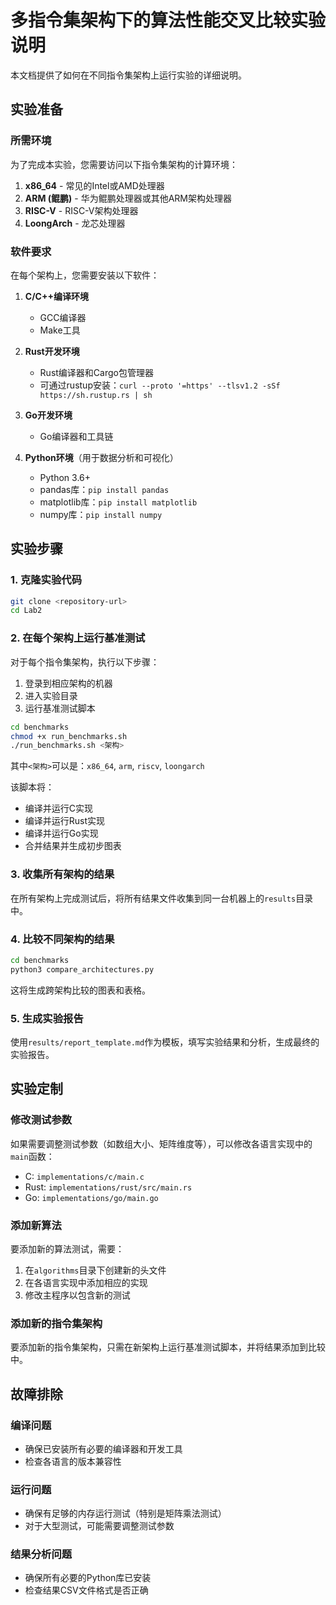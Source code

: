 # 多指令集架构下的算法性能交叉比较实验说明

本文档提供了如何在不同指令集架构上运行实验的详细说明。

## 实验准备

### 所需环境

为了完成本实验，您需要访问以下指令集架构的计算环境：

1. **x86_64** - 常见的Intel或AMD处理器
2. **ARM (鲲鹏)** - 华为鲲鹏处理器或其他ARM架构处理器
3. **RISC-V** - RISC-V架构处理器
4. **LoongArch** - 龙芯处理器

### 软件要求

在每个架构上，您需要安装以下软件：

1. **C/C++编译环境**
   - GCC编译器
   - Make工具

2. **Rust开发环境**
   - Rust编译器和Cargo包管理器
   - 可通过rustup安装：`curl --proto '=https' --tlsv1.2 -sSf https://sh.rustup.rs | sh`

3. **Go开发环境**
   - Go编译器和工具链

4. **Python环境**（用于数据分析和可视化）
   - Python 3.6+
   - pandas库：`pip install pandas`
   - matplotlib库：`pip install matplotlib`
   - numpy库：`pip install numpy`

## 实验步骤

### 1. 克隆实验代码

```bash
git clone <repository-url>
cd Lab2
```

### 2. 在每个架构上运行基准测试

对于每个指令集架构，执行以下步骤：

1. 登录到相应架构的机器
2. 进入实验目录
3. 运行基准测试脚本

```bash
cd benchmarks
chmod +x run_benchmarks.sh
./run_benchmarks.sh <架构>
```

其中`<架构>`可以是：`x86_64`, `arm`, `riscv`, `loongarch`

该脚本将：
- 编译并运行C实现
- 编译并运行Rust实现
- 编译并运行Go实现
- 合并结果并生成初步图表

### 3. 收集所有架构的结果

在所有架构上完成测试后，将所有结果文件收集到同一台机器上的`results`目录中。

### 4. 比较不同架构的结果

```bash
cd benchmarks
python3 compare_architectures.py
```

这将生成跨架构比较的图表和表格。

### 5. 生成实验报告

使用`results/report_template.md`作为模板，填写实验结果和分析，生成最终的实验报告。

## 实验定制

### 修改测试参数

如果需要调整测试参数（如数组大小、矩阵维度等），可以修改各语言实现中的`main`函数：

- C: `implementations/c/main.c`
- Rust: `implementations/rust/src/main.rs`
- Go: `implementations/go/main.go`

### 添加新算法

要添加新的算法测试，需要：

1. 在`algorithms`目录下创建新的头文件
2. 在各语言实现中添加相应的实现
3. 修改主程序以包含新的测试

### 添加新的指令集架构

要添加新的指令集架构，只需在新架构上运行基准测试脚本，并将结果添加到比较中。

## 故障排除

### 编译问题

- 确保已安装所有必要的编译器和开发工具
- 检查各语言的版本兼容性

### 运行问题

- 确保有足够的内存运行测试（特别是矩阵乘法测试）
- 对于大型测试，可能需要调整测试参数

### 结果分析问题

- 确保所有必要的Python库已安装
- 检查结果CSV文件格式是否正确
